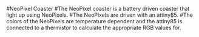 #NeoPixel Coaster
#The NeoPixel coaster is a battery driven coaster that light up using NeoPixels. 
#The NeoPixels are driven with an attiny85. 
#The colors of the NeoPixels are temperature dependent and the attiny85 is connected to a thermistor to calculate the appropriate RGB values for.